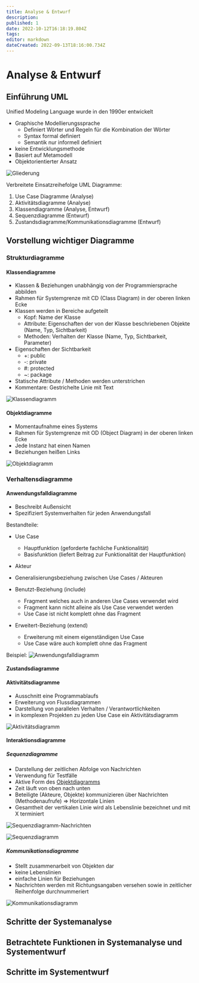 ```yaml
---
title: Analyse & Entwurf 
description: 
published: 1
date: 2022-10-12T16:18:19.804Z
tags: 
editor: markdown
dateCreated: 2022-09-13T18:16:00.734Z
---
```


# Analyse & Entwurf

## Einführung UML

Unified Modeling Language wurde in den 1990er entwickelt

- Graphische Modellierungssprache
  - Definiert Wörter und Regeln für die Kombination der Wörter
  - Syntax formal definiert
  - Semantik nur informell definiert
- keine Entwicklungsmethode
- Basiert auf Metamodell
- Objektorientierter Ansatz

![Gliederung](https://upload.wikimedia.org/wikipedia/commons/d/da/UML-Diagrammhierarchie.svg)

Verbreitete Einsatzreihefolge UML Diagramme:

1. Use Case Diagramme (Analyse)
1. Aktivitätsdiagramme (Analyse)
1. Klassendiagramme (Analyse, Entwurf)
1. Sequenzdiagramme (Entwurf)
1. Zustandsdiagramme/Kommunikationsdiagramme (Entwurf)

## Vorstellung wichtiger Diagramme

### Strukturdiagramme

#### Klassendiagramme

- Klassen & Beziehungen unabhängig von der Programmiersprache abbilden
- Rahmen für Systemgrenze mit CD (Class Diagram) in der oberen linken Ecke
- Klassen werden in Bereiche aufgeteilt
  - Kopf: Name der Klasse
  - Attribute: Eigenschaften der von der Klasse beschriebenen Objekte (Name, Typ, Sichtbarkeit)
  - Methoden: Verhalten der Klasse (Name, Typ, Sichtbarkeit, Parameter)
- Eigenschaften der Sichtbarkeit
  - +: public
  - -: private
  - #: protected
  - ~: package
- Statische Attribute / Methoden werden unterstrichen
- Kommentare: Gestrichelte Linie mit Text

![Klassendiagramm](/fom/semester-3/software-engineering/Klassendiagramm.png)

#### Objektdiagramme

- Momentaufnahme eines Systems
- Rahmen für Systemgrenze mit OD (Object Diagram) in der oberen linken Ecke
- Jede Instanz hat einen Namen
- Beziehungen heißen Links

![Objektdiagramm](/fom/semester-3/software-engineering/Objektdiagramm.png)

### Verhaltensdiagramme

#### Anwendungsfalldiagramme

- Beschreibt Außensicht
- Spezifiziert Systemverhalten für jeden Anwendungsfall

Bestandteile:

- Use Case
  - Hauptfunktion (geforderte fachliche Funktionalität)
  - Basisfunktion (liefert Beitrag zur Funktionalität der Hauptfunktion)
- Akteur
- Generalisierungsbeziehung zwischen Use Cases / Akteuren
- Benutzt-Beziehung (include)
  - Fragment welches auch in anderen Use Cases verwendet wird
  - Fragment kann nicht alleine als Use Case verwendet werden
  - Use Case ist nicht komplett ohne das Fragment

- Erweitert-Beziehung (extend)
  - Erweiterung mit einem eigenständigen Use Case
  - Use Case wäre auch komplett ohne das Fragment

Beispiel:
![Anwendungsfalldiagramm](/fom/semester-3/software-engineering/Anwendugsfalldiagramm.png)

#### Zustandsdiagramme

#### Aktivitätsdiagramme

- Ausschnitt eine Programmablaufs
- Erweiterung von Flussdiagrammen
- Darstellung von parallelen Verhalten / Verantwortlichkeiten
- in komplexen Projekten zu jeden Use Case ein Aktivitätsdiagramm

![Aktivitätsdiagramm](/fom/semester-3/software-engineering/Aktivitaetsdiagramm.png)

#### Interaktionsdiagramme

##### Sequenzdiagramme

- Darstellung der zeitlichen Abfolge von Nachrichten
- Verwendung für Testfälle
- Aktive Form des [Objektdiagramms](#objektdiagramme)
- Zeit läuft von oben nach unten
- Beteiligte (Akteure, Objekte) kommunizieren über Nachrichten (Methodenaufrufe) => Horizontale Linien
- Gesamtheit der vertikalen Linie wird als Lebenslinie bezeichnet und mit X terminiert

![Sequenzdiagramm-Nachrichten](/fom/semester-3/software-engineering/squenzdiagramm_nachrichten.png)

![Sequenzdiagramm](/fom/semester-3/software-engineering/squenzdiagramm.png)

##### Kommunikationsdiagramme

- Stellt zusammenarbeit von Objekten dar
- keine Lebenslinien
- einfache Linien für Beziehungen
- Nachrichten werden mit Richtungsangaben versehen sowie in zeitlicher Reihenfolge durchnummeriert

![Kommunikationsdiagramm](/fom/semester-3/software-engineering/Kommunikationsdiagramm.png)

## Schritte der Systemanalyse

## Betrachtete Funktionen in Systemanalyse und Systementwurf

## Schritte im Systementwurf
